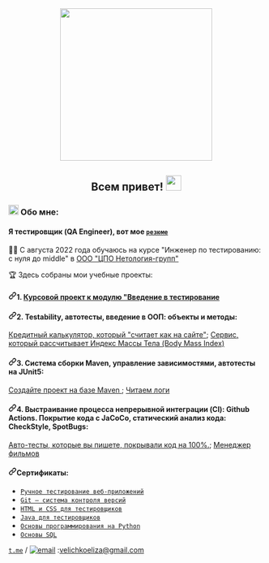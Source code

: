 <div id="header" align="center">
  <img src="https://i.gifer.com/origin/20/209ed1f87e7a2e73459fa6e7518c819f_w200.gif" width="300"/>
</div>

<h2 align="center">
  Всем привет!
  <img src="https://media.giphy.com/media/hvRJCLFzcasrR4ia7z/giphy.gif" width="30px"/>
</h2>

<h3>
  <img src="https://emojipedia-us.s3.dualstack.us-west-1.amazonaws.com/thumbs/240/google/350/woman-technologist_1f469-200d-1f4bb.png" width="20px"/> Обо мне:
</h3>

<h4>
  Я тестировщик (QA Engineer), вот мое <a href="https://docs.google.com/document/d/1WxQkgv0ln1qbKrIR7xeD2zYUnlRbSoo6ivfcDUV-V-w/edit" rel="nofollow"><code>резюме</code></a>
</h4>

<g-emoji class="g-emoji" alias="woman_student" fallback-src="https://github.githubassets.com/images/icons/emoji/unicode/1f469-1f393.png">👩‍🎓</g-emoji>
 С августа 2022 года обучаюсь на курсе "Инженер по тестированию: с нуля до middle" в <a href="https://netology.ru/profile/program/qamid-51/schedule/all" rel="nofollow">ООО "ЦПО Нетология-групп"</a>
 
<g-emoji class="g-emoji" alias="trophy" fallback-src="https://github.githubassets.com/images/icons/emoji/unicode/1f3c6.png">🏆</g-emoji>
 Здесь собраны мои учебные проекты:
<h4 dir="auto"><a id="user-content-1-курсовой-проект-к-модулю-введение-в-тестирование" class="anchor" aria-hidden="true" href="#1-курсовой-проект-к-модулю-введение-в-тестирование"><svg class="octicon octicon-link" viewBox="0 0 16 16" version="1.1" width="16" height="16" aria-hidden="true"><path fill-rule="evenodd" d="M7.775 3.275a.75.75 0 001.06 1.06l1.25-1.25a2 2 0 112.83 2.83l-2.5 2.5a2 2 0 01-2.83 0 .75.75 0 00-1.06 1.06 3.5 3.5 0 004.95 0l2.5-2.5a3.5 3.5 0 00-4.95-4.95l-1.25 1.25zm-4.69 9.64a2 2 0 010-2.83l2.5-2.5a2 2 0 012.83 0 .75.75 0 001.06-1.06 3.5 3.5 0 00-4.95 0l-2.5 2.5a3.5 3.5 0 004.95 4.95l1.25-1.25a.75.75 0 00-1.06-1.06l-1.25 1.25a2 2 0 01-2.83 0z"></path></svg></a>1. <a href="https://docs.google.com/spreadsheets/d/11qoXh0oreOCVBuYefUZnbOJDWNeH4TmV_kIxQktTHC0/edit#gid=0">Курсовой проект к модулю "Введение в тестирование</a></h4>
<h4 dir="auto"><a id="user-content-2--testability-автотесты-введение-в-ооп-объекты-и-методы" class="anchor" aria-hidden="true" href="#2--testability-автотесты-введение-в-ооп-объекты-и-методы"><svg class="octicon octicon-link" viewBox="0 0 16 16" version="1.1" width="16" height="16" aria-hidden="true"><path fill-rule="evenodd" d="M7.775 3.275a.75.75 0 001.06 1.06l1.25-1.25a2 2 0 112.83 2.83l-2.5 2.5a2 2 0 01-2.83 0 .75.75 0 00-1.06 1.06 3.5 3.5 0 004.95 0l2.5-2.5a3.5 3.5 0 00-4.95-4.95l-1.25 1.25zm-4.69 9.64a2 2 0 010-2.83l2.5-2.5a2 2 0 012.83 0 .75.75 0 001.06-1.06 3.5 3.5 0 00-4.95 0l-2.5 2.5a3.5 3.5 0 004.95 4.95l1.25-1.25a.75.75 0 00-1.06-1.06l-1.25 1.25a2 2 0 01-2.83 0z"></path></svg></a>2.  Testability, автотесты, введение в ООП: объекты и методы:</h4>
<p dir="auto"><a href="https://github.com/Acdys/Credit_calculate">Кредитный калькулятор, который "считает как на сайте"</a>;
<a href="https://github.com/Acdys/Mass_index">Сервис, который рассчитывает Индекс Массы Тела (Body Mass Index)</a></p>
<h4 dir="auto"><a id="user-content-3-система-сборки-maven-управление-зависимостями-автотесты-на-junit5" class="anchor" aria-hidden="true" href="#3-система-сборки-maven-управление-зависимостями-автотесты-на-junit5"><svg class="octicon octicon-link" viewBox="0 0 16 16" version="1.1" width="16" height="16" aria-hidden="true"><path fill-rule="evenodd" d="M7.775 3.275a.75.75 0 001.06 1.06l1.25-1.25a2 2 0 112.83 2.83l-2.5 2.5a2 2 0 01-2.83 0 .75.75 0 00-1.06 1.06 3.5 3.5 0 004.95 0l2.5-2.5a3.5 3.5 0 00-4.95-4.95l-1.25 1.25zm-4.69 9.64a2 2 0 010-2.83l2.5-2.5a2 2 0 012.83 0 .75.75 0 001.06-1.06 3.5 3.5 0 00-4.95 0l-2.5 2.5a3.5 3.5 0 004.95 4.95l1.25-1.25a.75.75 0 00-1.06-1.06l-1.25 1.25a2 2 0 01-2.83 0z"></path></svg></a>3. Система сборки Maven, управление зависимостями, автотесты на JUnit5:</h4>
<p dir="auto"><a href="https://github.com/Acdys/Java_MVN">Создайте проект на базе Maven </a>;
<a href="https://github.com/Acdys/bonus-service">Читаем логи</a></p>
<h4 dir="auto"><a id="user-content-4-выстраивание-процесса-непрерывной-интеграции-ci-github-actions-покрытие-кода-с-jacoco-статический-анализ-кода-checkstyle-spotbugs" class="anchor" aria-hidden="true" href="#4-выстраивание-процесса-непрерывной-интеграции-ci-github-actions-покрытие-кода-с-jacoco-статический-анализ-кода-checkstyle-spotbugs"><svg class="octicon octicon-link" viewBox="0 0 16 16" version="1.1" width="16" height="16" aria-hidden="true"><path fill-rule="evenodd" d="M7.775 3.275a.75.75 0 001.06 1.06l1.25-1.25a2 2 0 112.83 2.83l-2.5 2.5a2 2 0 01-2.83 0 .75.75 0 00-1.06 1.06 3.5 3.5 0 004.95 0l2.5-2.5a3.5 3.5 0 00-4.95-4.95l-1.25 1.25zm-4.69 9.64a2 2 0 010-2.83l2.5-2.5a2 2 0 012.83 0 .75.75 0 001.06-1.06 3.5 3.5 0 00-4.95 0l-2.5 2.5a3.5 3.5 0 004.95 4.95l1.25-1.25a.75.75 0 00-1.06-1.06l-1.25 1.25a2 2 0 01-2.83 0z"></path></svg></a>4. Выстраивание процесса непрерывной интеграции (CI): Github Actions. Покрытие кода с JaCoCo, статический анализ кода: CheckStyle, SpotBugs:</h4>
<p dir="auto"><a href="https://github.com/Acdys/OOP_JaCoCo">Авто-тесты, которые вы пишете, покрывали код на 100%.</a>;
<a href="https://github.com/Acdys/Movie_manager">Менеджер фильмов</a></p>

<h4 dir="auto"><a id="user-content-сертификаты" class="anchor" aria-hidden="true" href="#сертификаты"><svg class="octicon octicon-link" viewBox="0 0 16 16" version="1.1" width="16" height="16" aria-hidden="true"><path fill-rule="evenodd" d="M7.775 3.275a.75.75 0 001.06 1.06l1.25-1.25a2 2 0 112.83 2.83l-2.5 2.5a2 2 0 01-2.83 0 .75.75 0 00-1.06 1.06 3.5 3.5 0 004.95 0l2.5-2.5a3.5 3.5 0 00-4.95-4.95l-1.25 1.25zm-4.69 9.64a2 2 0 010-2.83l2.5-2.5a2 2 0 012.83 0 .75.75 0 001.06-1.06 3.5 3.5 0 00-4.95 0l-2.5 2.5a3.5 3.5 0 004.95 4.95l1.25-1.25a.75.75 0 00-1.06-1.06l-1.25 1.25a2 2 0 01-2.83 0z"></path></svg></a>Сертификаты:</h4>
<ul dir="auto">
<li><a href="https://drive.google.com/drive/folders/1nZ1BVb-XO5MODY2ggRXHy4apEnCtEBJh" rel="nofollow"><code>Ручное тестирование веб-приложений</code></a></li>
<li><a href="https://drive.google.com/drive/folders/1nZ1BVb-XO5MODY2ggRXHy4apEnCtEBJh" rel="nofollow"><code>Git — система контроля версий</code></a></li>
<li><a href="https://drive.google.com/drive/folders/1nZ1BVb-XO5MODY2ggRXHy4apEnCtEBJh" rel="nofollow"><code>HTML и CSS для тестировщиков</code></a></li>
<li><a href="https://drive.google.com/drive/folders/1nZ1BVb-XO5MODY2ggRXHy4apEnCtEBJh" rel="nofollow"><code>Java для тестировщиков</code></a></li>
<li><a href="https://drive.google.com/drive/folders/1nZ1BVb-XO5MODY2ggRXHy4apEnCtEBJh" rel="nofollow"><code>Основы программирования на Python</code></a></li>
<li><a href="https://drive.google.com/drive/folders/1nZ1BVb-XO5MODY2ggRXHy4apEnCtEBJh" rel="nofollow"><code>Основы SQL</code></a></li>
</ul>


<p dir="auto"><a href="https://t.me/elizvel" rel="nofollow"><code>t.me</code></a> / <a target="_blank" rel="noopener noreferrer nofollow" href="https://camo.githubusercontent.com/8182133b8143dcff8c55491c5e1431ae55189daed06df75532a03d8ace764680/68747470733a2f2f74657874657272612e72752f6269747269782f74656d706c617465732f74657874657272612f696d672f696d6167652f6d61696c2d69636f6e2e737667"><img src="https://camo.githubusercontent.com/8182133b8143dcff8c55491c5e1431ae55189daed06df75532a03d8ace764680/68747470733a2f2f74657874657272612e72752f6269747269782f74656d706c617465732f74657874657272612f696d672f696d6167652f6d61696c2d69636f6e2e737667" alt="email" title="velichkoeliza@gmail.com" data-canonical-src="https://texterra.ru/bitrix/templates/texterra/img/image/mail-icon.svg" style="max-width: 100%;"></a> :<a href="mailto:velichkoeliza@gmail.com">velichkoeliza@gmail.com</a></p>
